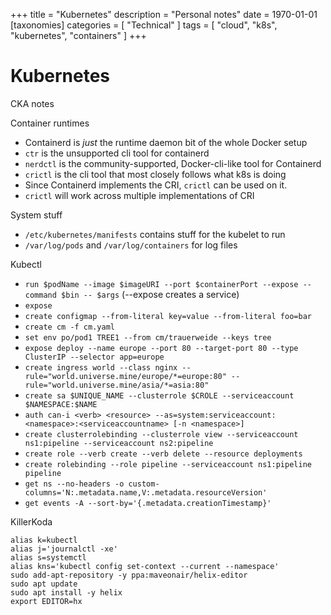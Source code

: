 +++
title = "Kubernetes"
description = "Personal notes"
date = 1970-01-01
[taxonomies]
categories = [ "Technical" ]
tags = [ "cloud", "k8s", "kubernetes", "containers" ]
+++

# Kubernetes

CKA notes

Container runtimes

- Containerd is _just_ the runtime daemon bit of the whole Docker setup
- `ctr` is the unsupported cli tool for containerd
- `nerdctl` is the community-supported, Docker-cli-like tool for Containerd
- `crictl` is the cli tool that most closely follows what k8s is doing
- Since Containerd implements the CRI, `crictl` can be used on it.
- `crictl` will work across multiple implementations of CRI

System stuff

- `/etc/kubernetes/manifests` contains stuff for the kubelet to run
- `/var/log/pods` and `/var/log/containers` for log files

Kubectl

- `run $podName --image $imageURI --port $containerPort --expose --command $bin -- $args` (--expose creates a service)
- `expose`
- `create configmap --from-literal key=value --from-literal foo=bar`
- `create cm -f cm.yaml`
- `set env po/pod1 TREE1 --from cm/trauerweide --keys tree`
- `expose deploy --name europe --port 80 --target-port 80 --type ClusterIP --selector app=europe`
- `create ingress world --class nginx --rule="world.universe.mine/europe/*=europe:80" --rule="world.universe.mine/asia/*=asia:80"`
- `create sa $UNIQUE_NAME --clusterrole $CROLE --serviceaccount $NAMESPACE:$NAME`
- `auth can-i <verb> <resource> --as=system:serviceaccount:<namespace>:<serviceaccountname> [-n <namespace>]`
- `create clusterrolebinding --clusterrole view --serviceaccount ns1:pipeline --serviceaccount ns2:pipeline`
- `create role --verb create --verb delete --resource deployments`
- `create rolebinding --role pipeline --serviceaccount ns1:pipeline pipeline`
- `get ns --no-headers -o custom-columns='N:.metadata.name,V:.metadata.resourceVersion'`
- `get events -A --sort-by='{.metadata.creationTimestamp}'`

KillerKoda

```shell
alias k=kubectl
alias j='journalctl -xe'
alias s=systemctl
alias kns='kubectl config set-context --current --namespace'
sudo add-apt-repository -y ppa:maveonair/helix-editor
sudo apt update
sudo apt install -y helix
export EDITOR=hx
```
